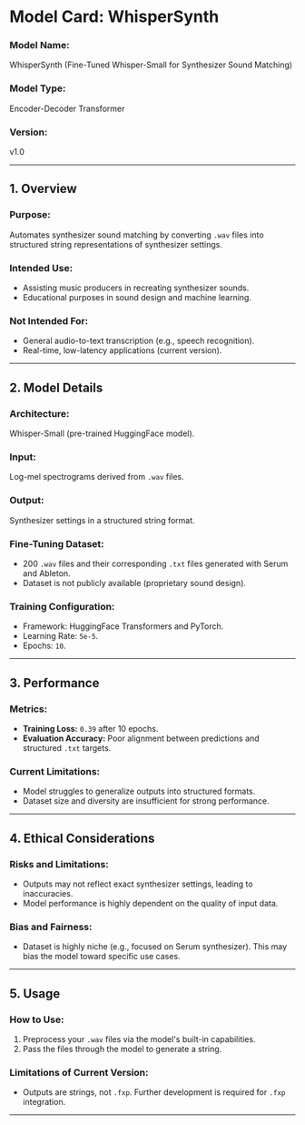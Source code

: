 # **Model Card: WhisperSynth**

### **Model Name:** 
WhisperSynth (Fine-Tuned Whisper-Small for Synthesizer Sound Matching)

### **Model Type:** 
Encoder-Decoder Transformer

### **Version:** 
v1.0

---

## **1. Overview**
### **Purpose:**  
Automates synthesizer sound matching by converting `.wav` files into structured string representations of synthesizer settings.  

### **Intended Use:**  
- Assisting music producers in recreating synthesizer sounds.  
- Educational purposes in sound design and machine learning.  

### **Not Intended For:**  
- General audio-to-text transcription (e.g., speech recognition).  
- Real-time, low-latency applications (current version).  

---

## **2. Model Details**
### **Architecture:** 
Whisper-Small (pre-trained HuggingFace model).  

### **Input:** 
Log-mel spectrograms derived from `.wav` files.  

### **Output:** 
Synthesizer settings in a structured string format.  

### **Fine-Tuning Dataset:**  
- 200 `.wav` files and their corresponding `.txt` files generated with Serum and Ableton.  
- Dataset is not publicly available (proprietary sound design).  

### **Training Configuration:**  
- Framework: HuggingFace Transformers and PyTorch.  
- Learning Rate: `5e-5`.  
- Epochs: `10`.  

---

## **3. Performance**
### **Metrics:**  
- **Training Loss:** `0.39` after 10 epochs.  
- **Evaluation Accuracy:** Poor alignment between predictions and structured `.txt` targets.  

### **Current Limitations:**  
- Model struggles to generalize outputs into structured formats.  
- Dataset size and diversity are insufficient for strong performance.  

---

## **4. Ethical Considerations**
### **Risks and Limitations:**  
- Outputs may not reflect exact synthesizer settings, leading to inaccuracies.  
- Model performance is highly dependent on the quality of input data.  

### **Bias and Fairness:**  
- Dataset is highly niche (e.g., focused on Serum synthesizer). This may bias the model toward specific use cases.  

---

## **5. Usage**
### **How to Use:**  
1. Preprocess your `.wav` files via the model's built-in capabilities.  
2. Pass the files through the model to generate a string.  

### **Limitations of Current Version:**  
- Outputs are strings, not `.fxp`. Further development is required for `.fxp` integration.  

---

